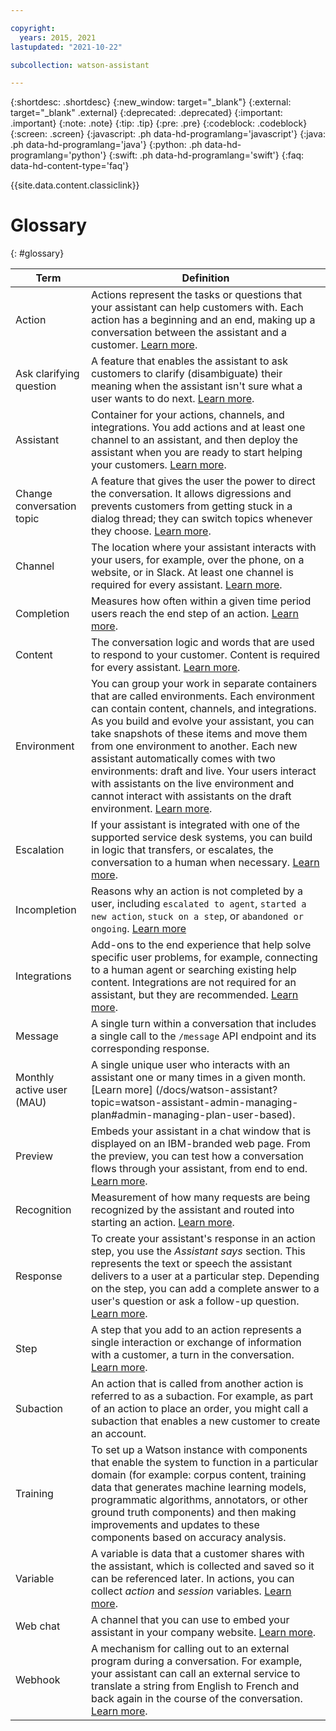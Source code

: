 ```yaml
---

copyright:
  years: 2015, 2021
lastupdated: "2021-10-22"

subcollection: watson-assistant

---
```


{:shortdesc: .shortdesc}
{:new_window: target="_blank"}
{:external: target="_blank" .external}
{:deprecated: .deprecated}
{:important: .important}
{:note: .note}
{:tip: .tip}
{:pre: .pre}
{:codeblock: .codeblock}
{:screen: .screen}
{:javascript: .ph data-hd-programlang='javascript'}
{:java: .ph data-hd-programlang='java'}
{:python: .ph data-hd-programlang='python'}
{:swift: .ph data-hd-programlang='swift'}
{:faq: data-hd-content-type='faq'}

{{site.data.content.classiclink}}

# Glossary
{: #glossary}

| Term | Definition |
| --- | --- |
| Action | Actions represent the tasks or questions that your assistant can help customers with. Each action has a beginning and an end, making up a conversation between the assistant and a customer.  [Learn more](/docs/watson-assistant?topic=watson-assistant-build-actions-overview). |
| Ask clarifying question | A feature that enables the assistant to ask customers to clarify (disambiguate) their meaning when the assistant isn't sure what a user wants to do next. [Learn more](/docs/watson-assistant?topic=watson-assistant-understand-questions#understand-questions-ask-clarifying-question). |
| Assistant | Container for your actions, channels, and integrations. You add actions and at least one channel to an assistant, and then deploy the assistant when you are ready to start helping your customers. [Learn more](/docs/watson-assistant?topic=watson-assistant-publish-overview). |
| Change conversation topic | A feature that gives the user the power to direct the conversation. It allows digressions and prevents customers from getting stuck in a dialog thread; they can switch topics whenever they choose. [Learn more](/docs/watson-assistant?topic=watson-assistant-change-topic). |
| Channel | The location where your assistant interacts with your users, for example, over the phone, on a website, or in Slack. At least one channel is required for every assistant. [Learn more](/docs/watson-assistant?topic=watson-assistant-deploy-assistant). |
| Completion | Measures how often within a given time period users reach the end step of an action. [Learn more](/docs/watson-assistant?topic=watson-assistant-analytics-action-completion#complete-reasons). |
| Content | The conversation logic and words that are used to respond to your customer. Content is required for every assistant. [Learn more](/docs/watson-assistant?topic=watson-assistant-build-actions-overview). |
| Environment | You can group your work in separate containers that are called environments. Each environment can contain content, channels, and integrations. As you build and evolve your assistant, you can take snapshots of these items and move them from one environment to another. Each new assistant automatically comes with two environments: draft and live. Your users interact with assistants on the live environment and cannot interact with assistants on the draft environment. [Learn more](/docs/watson-assistant?topic=watson-assistant-publish-overview#environments). |
| Escalation | If your assistant is integrated with one of the supported service desk systems, you can build in logic that transfers, or escalates, the conversation to a human when necessary. [Learn more](/docs/watson-assistant?topic=watson-assistant-human-agent). |
| Incompletion | Reasons why an action is not completed by a user, including `escalated to agent`, `started a new action`, `stuck on a step`, or `abandoned or ongoing`. [Learn more](/docs/watson-assistant?topic=watson-assistant-analytics-action-completion#reasons-for-incompletion) |
| Integrations | Add-ons to the end experience that help solve specific user problems, for example, connecting to a human agent or searching existing help content. Integrations are not required for an assistant, but they are recommended. [Learn more](/docs/watson-assistant?topic=watson-assistant-deploy-assistant). |
| Message | A single turn within a conversation that includes a single call to the `/message` API endpoint and its corresponding response. |
| Monthly active user (MAU) | A single unique user who interacts with an assistant one or many times in a given month. [Learn more] (/docs/watson-assistant?topic=watson-assistant-admin-managing-plan#admin-managing-plan-user-based). |
| Preview | Embeds your assistant in a chat window that is displayed on an IBM-branded web page. From the preview, you can test how a conversation flows through your assistant, from end to end. [Learn more](/docs/watson-assistant?topic=watson-assistant-preview-share). |
| Recognition | Measurement of how many requests are being recognized by the assistant and routed into starting an action. [Learn more](/docs/watson-assistant?topic=watson-assistant-analytics-overview#recognition). |
| Response | To create your assistant's response in an action step, you use the *Assistant says* section. This represents the text or speech the assistant delivers to a user at a particular step. Depending on the step, you can add a complete answer to a user's question or ask a follow-up question. [Learn more](/docs/watson-assistant?topic=watson-assistant-respond). |
| Step | A step that you add to an action represents a single interaction or exchange of information with a customer, a turn in the conversation. [Learn more](/docs/watson-assistant?topic=watson-assistant-build-actions-overview#steps). |
| Subaction | An action that is called from another action is referred to as a subaction. For example, as part of an action to place an order, you might call a subaction that enables a new customer to create an account. |
| Training |  To set up a Watson instance with components that enable the system to function in a particular domain (for example: corpus content, training data that generates machine learning models, programmatic algorithms, annotators, or other ground truth components) and then making improvements and updates to these components based on accuracy analysis. |
| Variable | A variable is data that a customer shares with the assistant, which is collected and saved so it can be referenced later. In actions, you can collect *action* and *session* variables. [Learn more](/docs/watson-assistant?topic=watson-assistant-manage-info#action-variables-and-session-variables). |
| Web chat | A channel that you can use to embed your assistant in your company website. [Learn more](/docs/watson-assistant?topic=watson-assistant-deploy-web-chat). |
| Webhook | A mechanism for calling out to an external program during a conversation. For example, your assistant can call an external service to translate a string from English to French and back again in the course of the conversation. [Learn more](/docs/watson-assistant?topic=watson-assistant-webhook-overview). |
